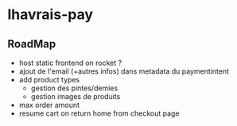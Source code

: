 # lhavrais-pay

## RoadMap
- host static frontend on rocket ?
- ajout de l'email (+autres infos) dans metadata du paymentintent
- add product types
    - gestion des pintes/demies
    - gestion images de produits
- max order amount
- resume cart on return home from checkout page
